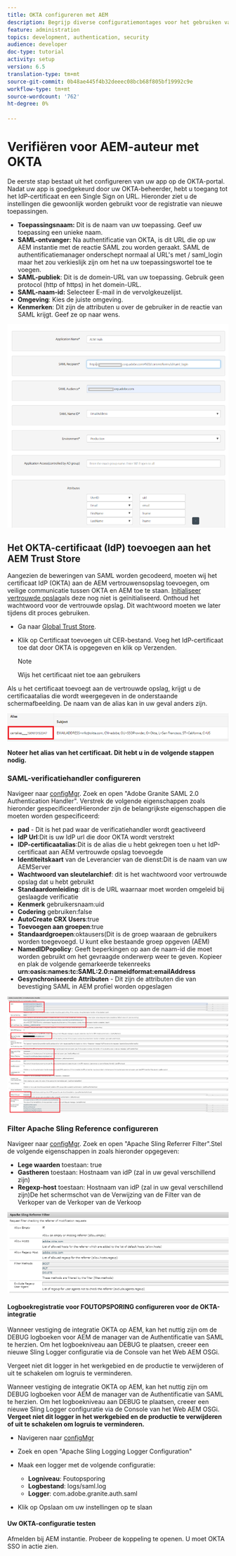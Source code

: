 ```yaml
---
title: OKTA configureren met AEM
description: Begrijp diverse configuratiemontages voor het gebruiken van enig teken-binnen gebruikend okta
feature: administration
topics: development, authentication, security
audience: developer
doc-type: tutorial
activity: setup
version: 6.5
translation-type: tm+mt
source-git-commit: 0b48ae445f4b32deeec08bcb68f805bf19992c9e
workflow-type: tm+mt
source-wordcount: '762'
ht-degree: 0%

---
```



# Verifiëren voor AEM-auteur met OKTA

De eerste stap bestaat uit het configureren van uw app op de OKTA-portal. Nadat uw app is goedgekeurd door uw OKTA-beheerder, hebt u toegang tot het IdP-certificaat en een Single Sign on URL. Hieronder ziet u de instellingen die gewoonlijk worden gebruikt voor de registratie van nieuwe toepassingen.

* **Toepassingsnaam:** Dit is de naam van uw toepassing. Geef uw toepassing een unieke naam.
* **SAML-ontvanger:** Na authentificatie van OKTA, is dit URL die op uw AEM instantie met de reactie SAML zou worden geraakt. SAML de authentificatiemanager onderschept normaal al URL&#39;s met / saml_login maar het zou verkieslijk zijn om het na uw toepassingswortel toe te voegen.
* **SAML-publiek**: Dit is de domein-URL van uw toepassing. Gebruik geen protocol (http of https) in het domein-URL.
* **SAML-naam-id:** Selecteer E-mail in de vervolgkeuzelijst.
* **Omgeving**: Kies de juiste omgeving.
* **Kenmerken**: Dit zijn de attributen u over de gebruiker in de reactie van SAML krijgt. Geef ze op naar wens.


![okta-applicatie](assets/okta-app-settings-blurred.PNG)


## Het OKTA-certificaat (IdP) toevoegen aan het AEM Trust Store

Aangezien de beweringen van SAML worden gecodeerd, moeten wij het certificaat IdP (OKTA) aan de AEM vertrouwensopslag toevoegen, om veilige communicatie tussen OKTA en AEM toe te staan.
[Initialiseer vertrouwde opslag](http://localhost:4502/libs/granite/security/content/truststore.html)als deze nog niet is geïnitialiseerd.
Onthoud het wachtwoord voor de vertrouwde opslag. Dit wachtwoord moeten we later tijdens dit proces gebruiken.

* Ga naar [Global Trust Store](http://localhost:4502/libs/granite/security/content/truststore.html).
* Klik op Certificaat toevoegen uit CER-bestand. Voeg het IdP-certificaat toe dat door OKTA is opgegeven en klik op Verzenden.

   >[!NOTE]
   >
   >Wijs het certificaat niet toe aan gebruikers

Als u het certificaat toevoegt aan de vertrouwde opslag, krijgt u de certificaatalias die wordt weergegeven in de onderstaande schermafbeelding. De naam van de alias kan in uw geval anders zijn.

![Certificaat-alias](assets/cert-alias.PNG)

**Noteer het alias van het certificaat. Dit hebt u in de volgende stappen nodig.**

### SAML-verificatiehandler configureren

Navigeer naar [configMgr](http://localhost:4502/system/console/configMgr).
Zoek en open &quot;Adobe Granite SAML 2.0 Authentication Handler&quot;.
Verstrek de volgende eigenschappen zoals hieronder gespecificeerdHieronder zijn de belangrijkste eigenschappen die moeten worden gespecificeerd:

* **pad** - Dit is het pad waar de verificatiehandler wordt geactiveerd
* **IdP Url**:Dit is uw IdP url die door OKTA wordt verstrekt
* **IDP-certificaatalias**:Dit is de alias die u hebt gekregen toen u het IdP-certificaat aan AEM vertrouwde opslag toevoegde
* **Identiteitskaart** van de Leverancier van de dienst:Dit is de naam van uw AEMServer
* **Wachtwoord van sleutelarchief**: dit is het wachtwoord voor vertrouwde opslag dat u hebt gebruikt
* **Standaardomleiding**: dit is de URL waarnaar moet worden omgeleid bij geslaagde verificatie
* **Kenmerk** gebruikersnaam:uid
* **Codering** gebruiken:false
* **AutoCreate CRX Users**:true
* **Toevoegen aan groepen**:true
* **Standaardgroepen**:oktausers(Dit is de groep waaraan de gebruikers worden toegevoegd. U kunt elke bestaande groep opgeven (AEM)
* **NamedIDPopolicy**: Geeft beperkingen op aan de naam-id die moet worden gebruikt om het gevraagde onderwerp weer te geven. Kopieer en plak de volgende gemarkeerde tekenreeks **urn:oasis:names:tc:SAML:2.0:nameidformat:emailAddress**
* **Gesynchroniseerde Attributen** - Dit zijn de attributen die van bevestiging SAML in AEM profiel worden opgeslagen

![saml-authentication-handler](assets/saml-authentication-settings-blurred.PNG)

### Filter Apache Sling Reference configureren

Navigeer naar [configMgr](http://localhost:4502/system/console/configMgr).
Zoek en open &quot;Apache Sling Referrer Filter&quot;.Stel de volgende eigenschappen in zoals hieronder opgegeven:

* **Lege waarden** toestaan: true
* **Gastheren** toestaan: Hostnaam van idP (zal in uw geval verschillend zijn)
* **Regexp-host** toestaan: Hostnaam van idP (zal in uw geval verschillend zijn)De het schermschot van de Verwijzing van de Filter van de Verkoper van de Verkoper van de Verkoop

![referentie-filter](assets/sling-referrer-filter.PNG)

#### Logboekregistratie voor FOUTOPSPORING configureren voor de OKTA-integratie

Wanneer vestiging de integratie OKTA op AEM, kan het nuttig zijn om de DEBUG logboeken voor AEM de manager van de Authentificatie van SAML te herzien. Om het logboekniveau aan DEBUG te plaatsen, creeer een nieuwe Sling Logger configuratie via de Console van het Web AEM OSGi.

Vergeet niet dit logger in het werkgebied en de productie te verwijderen of uit te schakelen om logruis te verminderen.

Wanneer vestiging de integratie OKTA op AEM, kan het nuttig zijn om DEBUG logboeken voor AEM de manager van de Authentificatie van SAML te herzien. Om het logboekniveau aan DEBUG te plaatsen, creeer een nieuwe Sling Logger configuratie via de Console van het Web AEM OSGi.
**Vergeet niet dit logger in het werkgebied en de productie te verwijderen of uit te schakelen om logruis te verminderen.**
* Navigeren naar [configMgr](http://localhost:4502/system/console/configMgr)

* Zoek en open &quot;Apache Sling Logging Logger Configuration&quot;
* Maak een logger met de volgende configuratie:
   * **Logniveau**: Foutopsporing
   * **Logbestand**: logs/saml.log
   * **Logger**: com.adobe.granite.auth.saml
* Klik op Opslaan om uw instellingen op te slaan



#### Uw OKTA-configuratie testen

Afmelden bij AEM instantie. Probeer de koppeling te openen. U moet OKTA SSO in actie zien.
